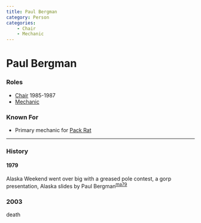```yaml
---
title: Paul Bergman
category: Person
categories:
    - Chair
    - Mechanic
---
```

# Paul Bergman
### Roles
- [Chair](/Person/Chair) 1985-1987
- [Mechanic](/Person/Mechanic)

### Known For
- Primary mechanic for [Pack Rat](/Machine/Pack-Rat)

---
### History

#### 1979

Alaska Weekend went over big with a greased pole contest, a gorp presentation, Alaska slides by Paul Bergman<sup>[ma79][]</sup>


### 2003

death


[ma79]: /Mountaineer-Annual#1979